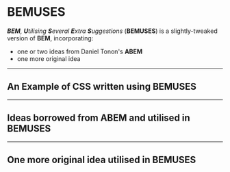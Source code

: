 # BEMUSES
***BEM**, **U**tilising **S**everal **E**xtra **S**uggestions* (**BEMUSES**) is a slightly-tweaked version of **BEM**, incorporating:

 - one or two ideas from Daniel Tonon's **ABEM**
 - one more original idea

_____

## An Example of CSS written using BEMUSES

_____

## Ideas borrowed from ABEM and utilised in BEMUSES

____

## One more original idea utilised in BEMUSES
